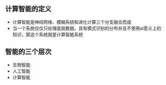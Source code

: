 ## 计算智能的定义

- 计算智能是神经网络、模糊系统和进化计算三个分支融合而成
- 当一个系统仅仅只处理底层数据，具有模式识别的分布并且不使用ai意义上的知识，那这个系统就是计算智能系统

## 智能的三个层次

- 生物智能
- 人工智能
- 计算智能

